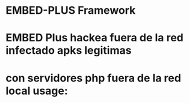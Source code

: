 # EMBED-PLUS Framework
# EMBED Plus hackea fuera de la red infectado apks legitimas
# con servidores php fuera de la red local usage:

